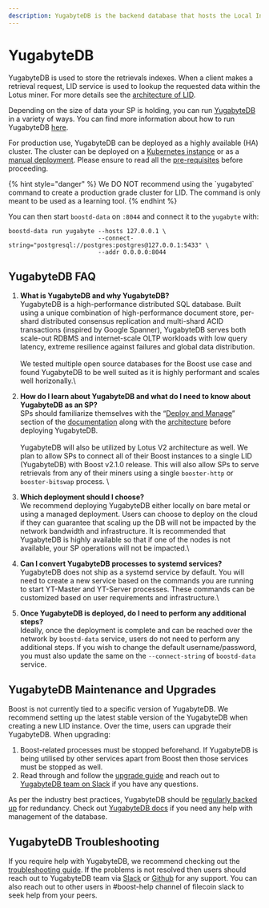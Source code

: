 ```yaml
---
description: YugabyteDB is the backend database that hosts the Local Index Directory
---
```


# YugabyteDB

YugabyteDB is used to store the retrievals indexes. When a client makes a retrieval request, LID service is used to lookup the requested data within the Lotus miner. For more details see the [architecture of LID](../boost-architecture/local-index-directory/).

Depending on the size of data your SP is holding, you can run [YugabyteDB](https://docs.yugabyte.com/preview/architecture/concepts/) in a variety of ways. You can find more information about how to run YugabyteDB [here](https://docs.yugabyte.com/preview/launch-and-manage/).

For production use, YugabyteDB can be deployed as a highly available (HA) cluster. The cluster can be deployed on a [Kubernetes instance](https://docs.yugabyte.com/preview/deploy/kubernetes/) or as a [manual deployment](https://docs.yugabyte.com/preview/deploy/manual-deployment/). Please ensure to read all the [pre-requisites](https://docs.yugabyte.com/preview/deploy/checklist/) before proceeding.

{% hint style="danger" %}
We DO NOT recommend using the \`yugabyted\` command to create a production grade cluster for LID. The command is only meant to be used as a learning tool.
{% endhint %}

You can then start `boostd-data` on `:8044` and connect it to the `yugabyte` with:

```
boostd-data run yugabyte --hosts 127.0.0.1 \
                         --connect-string="postgresql://postgres:postgres@127.0.0.1:5433" \
                         --addr 0.0.0.0:8044
```

## YugabyteDB FAQ

1. **What is YugabyteDB and why YugabyteDB?**\
   YugabyteDB is a high-performance distributed SQL database. Built using a unique combination of high-performance document store, per-shard distributed consensus replication and multi-shard ACID transactions (inspired by Google Spanner), YugabyteDB serves both scale-out RDBMS and internet-scale OLTP workloads with low query latency, extreme resilience against failures and global data distribution.\
   \
   We tested multiple open source databases for the Boost use case and found YugabyteDB to be well suited as it is highly performant and scales well horizonally.\

2. **How do I learn about YugabyteDB and what do I need to know about YugabyteDB as an SP?**\
   SPs should familiarize themselves with the “[Deploy and Manage](https://docs.yugabyte.com/preview/launch-and-manage/)” section of the [documentation](https://docs.yugabyte.com/preview/) along with the [architecture](https://docs.yugabyte.com/preview/architecture/concepts/) before deploying YugabyteDB.\
   \
   YugabyteDB will also be utilized by Lotus V2 architecture as well. We plan to allow SPs to connect all of their Boost instances to a single LID (YugabyteDB) with Boost v2.1.0 release. This will also allow SPs to serve retrievals from any of their miners using a single `booster-http` or `booster-bitswap` process. \

3. **Which deployment should I choose?**\
   We recommend deploying YugabyteDB either locally on bare metal or using a managed deployment. Users can choose to deploy on the cloud if they can guarantee that scaling up the DB will not be impacted by the network bandwidth and infrastructure. It is recommended that YugabyteDB is highly available so that if one of the nodes is not available, your SP operations will not be impacted.\

4. **Can I convert YugabyteDB processes to systemd services?**\
   YugabyteDB does not ship as a systemd service by default. You will need to create a new service based on the commands you are running to start YT-Master and YT-Server processes. These commands can be customized based on user requirements and infrastructure.\

5. **Once YugabyteDB is deployed, do I need to perform any additional steps?**\
   Ideally, once the deployment is complete and can be reached over the network by `boostd-data` service, users do not need to perform any additional steps. If you wish to change the default username/password, you must also update the same on the `--connect-string` of `boostd-data` service.

## YugabyteDB Maintenance and Upgrades

Boost is not currently tied to a specific version of YugabyteDB. We recommend setting up the latest stable version of the YugabyteDB when creating a new LID instance. Over the time, users can upgrade their YugabyteDB. When upgrading:

1. Boost-related processes must be stopped beforehand. If YugabyteDB is being utilised by other services apart from Boost then those services must be stopped as well.
2. Read through and follow the [upgrade guide](https://docs.yugabyte.com/preview/manage/upgrade-deployment/) and reach out to [YugabyteDB team on Slack](https://communityinviter.com/apps/yugabyte-db/register) if you have any questions.

As per the industry best practices, YugabyteDB should be [regularly backed up](https://docs.yugabyte.com/preview/manage/backup-restore/) for redundancy. Check out [YugabyteDB docs](https://docs.yugabyte.com/preview/) if you need any help with management of the database.

## YugabyteDB Troubleshooting

If you require help with YugabyteDB, we recommend checking out the [troubleshooting guide](https://docs.yugabyte.com/preview/troubleshoot/). If the problems is not resolved then users should reach out to YugabyteDB team via [Slack](https://communityinviter.com/apps/yugabyte-db/register) or [Github](https://github.com/yugabyte/yugabyte-db) for any support. You can also reach out to other users in #boost-help channel of filecoin slack to seek help from your peers.
